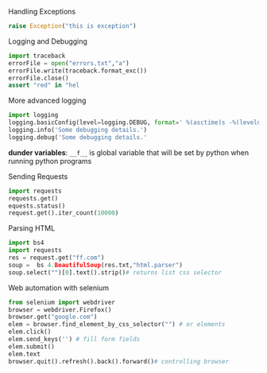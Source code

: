 Handling Exceptions
```python
raise Exception("this is exception")
```
Logging and Debugging
```python
import traceback
errorFile = open("errors.txt","a")
errorFile.write(traceback.format_exc())
errorFile.close()
assert "red" in "hel
```
More advanced logging
```python
import logging
logging.basicConfig(level=logging.DEBUG, format=' %(asctime)s -%(levelname)s - %(message)s') # add filename='myProgramLog.txt' if you want to output logs to a file
logging.info('Some debugging details.')
logging.debug('Some debugging details.'
```
**dunder variables**: `__f__` is global variable that will be set by python when running python programs

Sending Requests
```python
import requests
requests.get()
equests.status()
request.get().iter_count(10000)
```
Parsing HTML
```python
import bs4
import requests
res = request.get("ff.com")
soup =  bs 4.BeautifulSoup(res.txt,"html.parser")
soup.select("")[0].text().strip()# returns list css selector
```
Web automation with selenium
```python
from selenium import webdriver
browser = webdriver.Firefox()
browser.get("google.com")
elem = browser.find_element_by_css_selector("") # or elements
elem.click()
elem.send_keys('') # fill form fields
elem.submit()
elem.text
browser.quit().refresh().back().forward()# controlling browser
```
